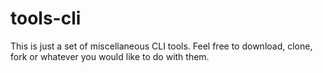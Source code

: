 tools-cli
=========

This is just a set of miscellaneous CLI tools. Feel free to download, clone, fork or whatever you would like to do with them.
